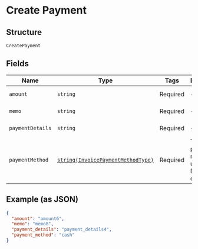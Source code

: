 
# Create Payment

## Structure

`CreatePayment`

## Fields

| Name | Type | Tags | Description | Getter | Setter |
|  --- | --- | --- | --- | --- | --- |
| `amount` | `string` | Required | - | getAmount(): string | setAmount(string amount): void |
| `memo` | `string` | Required | - | getMemo(): string | setMemo(string memo): void |
| `paymentDetails` | `string` | Required | - | getPaymentDetails(): string | setPaymentDetails(string paymentDetails): void |
| `paymentMethod` | [`string(InvoicePaymentMethodType)`](../../doc/models/invoice-payment-method-type.md) | Required | The type of payment method used. Defaults to other. | getPaymentMethod(): string | setPaymentMethod(string paymentMethod): void |

## Example (as JSON)

```json
{
  "amount": "amount6",
  "memo": "memo8",
  "payment_details": "payment_details4",
  "payment_method": "cash"
}
```

